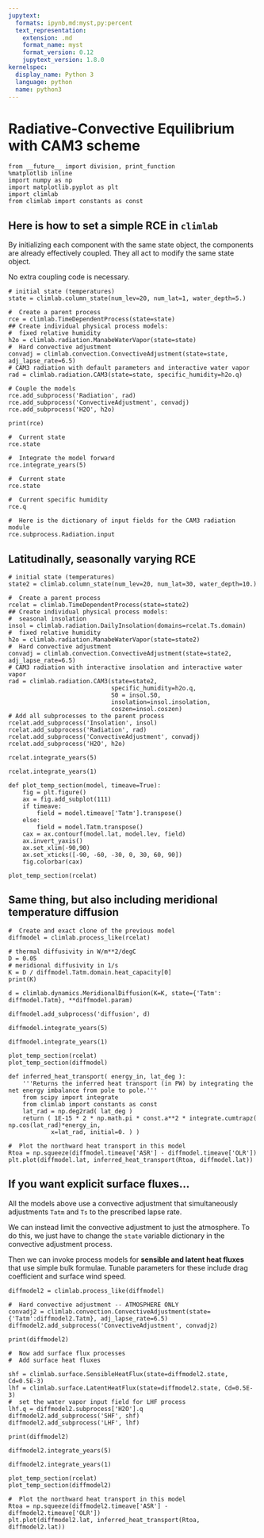 ```yaml
---
jupytext:
  formats: ipynb,md:myst,py:percent
  text_representation:
    extension: .md
    format_name: myst
    format_version: 0.12
    jupytext_version: 1.8.0
kernelspec:
  display_name: Python 3
  language: python
  name: python3
---
```


# Radiative-Convective Equilibrium with CAM3 scheme

```{code-cell}
from __future__ import division, print_function
%matplotlib inline
import numpy as np
import matplotlib.pyplot as plt
import climlab
from climlab import constants as const
```

##  Here is how to set a simple RCE in `climlab`

By initializing each component with the same state object, the components are already effectively coupled. They all act to modify the same state object.

No extra coupling code is necessary.

```{code-cell}
# initial state (temperatures)
state = climlab.column_state(num_lev=20, num_lat=1, water_depth=5.)
```

```{code-cell}
#  Create a parent process
rce = climlab.TimeDependentProcess(state=state)
## Create individual physical process models:
#  fixed relative humidity
h2o = climlab.radiation.ManabeWaterVapor(state=state)
#  Hard convective adjustment
convadj = climlab.convection.ConvectiveAdjustment(state=state, adj_lapse_rate=6.5)
# CAM3 radiation with default parameters and interactive water vapor
rad = climlab.radiation.CAM3(state=state, specific_humidity=h2o.q)

# Couple the models
rce.add_subprocess('Radiation', rad)
rce.add_subprocess('ConvectiveAdjustment', convadj)
rce.add_subprocess('H2O', h2o)
```

```{code-cell}
print(rce)
```

```{code-cell}
#  Current state
rce.state
```

```{code-cell}
#  Integrate the model forward
rce.integrate_years(5)
```

```{code-cell}
#  Current state
rce.state
```

```{code-cell}
#  Current specific humidity
rce.q
```

```{code-cell}
#  Here is the dictionary of input fields for the CAM3 radiation module
rce.subprocess.Radiation.input
```

## Latitudinally, seasonally varying RCE

```{code-cell}
# initial state (temperatures)
state2 = climlab.column_state(num_lev=20, num_lat=30, water_depth=10.)
```

```{code-cell}
#  Create a parent process
rcelat = climlab.TimeDependentProcess(state=state2)
## Create individual physical process models:
#  seasonal insolation
insol = climlab.radiation.DailyInsolation(domains=rcelat.Ts.domain)
#  fixed relative humidity
h2o = climlab.radiation.ManabeWaterVapor(state=state2)
#  Hard convective adjustment
convadj = climlab.convection.ConvectiveAdjustment(state=state2, adj_lapse_rate=6.5)
# CAM3 radiation with interactive insolation and interactive water vapor
rad = climlab.radiation.CAM3(state=state2, 
                             specific_humidity=h2o.q,
                             S0 = insol.S0,
                             insolation=insol.insolation,
                             coszen=insol.coszen)
# Add all subprocesses to the parent process
rcelat.add_subprocess('Insolation', insol)
rcelat.add_subprocess('Radiation', rad)
rcelat.add_subprocess('ConvectiveAdjustment', convadj)
rcelat.add_subprocess('H2O', h2o)
```

```{code-cell}
rcelat.integrate_years(5)
```

```{code-cell}
rcelat.integrate_years(1)
```

```{code-cell}
def plot_temp_section(model, timeave=True):
    fig = plt.figure()
    ax = fig.add_subplot(111)
    if timeave:
        field = model.timeave['Tatm'].transpose()
    else:
        field = model.Tatm.transpose()
    cax = ax.contourf(model.lat, model.lev, field)
    ax.invert_yaxis()
    ax.set_xlim(-90,90)
    ax.set_xticks([-90, -60, -30, 0, 30, 60, 90])
    fig.colorbar(cax)
```

```{code-cell}
plot_temp_section(rcelat)
```

## Same thing, but also including meridional temperature diffusion

```{code-cell}
#  Create and exact clone of the previous model
diffmodel = climlab.process_like(rcelat)
```

```{code-cell}
# thermal diffusivity in W/m**2/degC
D = 0.05
# meridional diffusivity in 1/s
K = D / diffmodel.Tatm.domain.heat_capacity[0]
print(K)
```

```{code-cell}
d = climlab.dynamics.MeridionalDiffusion(K=K, state={'Tatm': diffmodel.Tatm}, **diffmodel.param)
```

```{code-cell}
diffmodel.add_subprocess('diffusion', d)
```

```{code-cell}
diffmodel.integrate_years(5)
```

```{code-cell}
diffmodel.integrate_years(1)
```

```{code-cell}
plot_temp_section(rcelat)
plot_temp_section(diffmodel)
```

```{code-cell}
def inferred_heat_transport( energy_in, lat_deg ):
    '''Returns the inferred heat transport (in PW) by integrating the net energy imbalance from pole to pole.'''
    from scipy import integrate
    from climlab import constants as const
    lat_rad = np.deg2rad( lat_deg )
    return ( 1E-15 * 2 * np.math.pi * const.a**2 * integrate.cumtrapz( np.cos(lat_rad)*energy_in,
            x=lat_rad, initial=0. ) )
```

```{code-cell}
#  Plot the northward heat transport in this model
Rtoa = np.squeeze(diffmodel.timeave['ASR'] - diffmodel.timeave['OLR'])
plt.plot(diffmodel.lat, inferred_heat_transport(Rtoa, diffmodel.lat))
```

## If you want explicit surface fluxes...

All the models above use a convective adjustment that simultaneously adjustments `Tatm` and `Ts` to the prescribed lapse rate.

We can instead limit the convective adjustment to just the atmosphere. To do this, we just have to change the `state` variable dictionary in the convective adjustment process.

Then we can invoke process models for **sensible and latent heat fluxes** that use simple bulk formulae. Tunable parameters for these include drag coefficient and surface wind speed.

```{code-cell}
diffmodel2 = climlab.process_like(diffmodel)

#  Hard convective adjustment -- ATMOSPHERE ONLY
convadj2 = climlab.convection.ConvectiveAdjustment(state={'Tatm':diffmodel2.Tatm}, adj_lapse_rate=6.5)
diffmodel2.add_subprocess('ConvectiveAdjustment', convadj2)

print(diffmodel2)
```

```{code-cell}
#  Now add surface flux processes
#  Add surface heat fluxes

shf = climlab.surface.SensibleHeatFlux(state=diffmodel2.state, Cd=0.5E-3)
lhf = climlab.surface.LatentHeatFlux(state=diffmodel2.state, Cd=0.5E-3)
#  set the water vapor input field for LHF process
lhf.q = diffmodel2.subprocess['H2O'].q
diffmodel2.add_subprocess('SHF', shf)
diffmodel2.add_subprocess('LHF', lhf)

print(diffmodel2)
```

```{code-cell}
diffmodel2.integrate_years(5)
```

```{code-cell}
diffmodel2.integrate_years(1)
```

```{code-cell}
plot_temp_section(rcelat)
plot_temp_section(diffmodel2)
```

```{code-cell}
#  Plot the northward heat transport in this model
Rtoa = np.squeeze(diffmodel2.timeave['ASR'] - diffmodel2.timeave['OLR'])
plt.plot(diffmodel2.lat, inferred_heat_transport(Rtoa, diffmodel2.lat))
```

```{code-cell}

```
